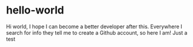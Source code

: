 # hello-world
Hi world, I hope I can become a better developer after this.
Everywhere I search for info they tell me to create a Github account, so here I am!
Just a test
